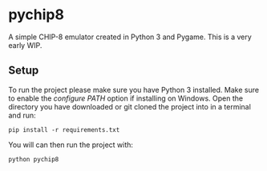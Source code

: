 # pychip8
A simple CHIP-8 emulator created in Python 3 and Pygame. 
This is a very early WIP.

## Setup
To run the project please make sure you have Python 3 installed. Make sure to enable the _configure PATH_ option if installing on Windows. Open the directory you have downloaded or git cloned the project into in a terminal and run:
```
pip install -r requirements.txt
```

You will can then run the project with:
```
python pychip8
```